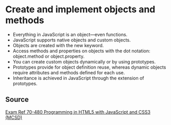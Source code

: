 # Create and implement objects and methods

*  Everything in JavaScript is an object—even functions.
*  JavaScript supports native objects and custom objects.
*  Objects are created with the new keyword.
*  Access methods and properties on objects with the dot notation: object.method or
object.property.
*  You can create custom objects dynamically or by using prototypes.
*  Prototypes provide for object definition reuse, whereas dynamic objects require
attributes and methods defined for each use.
*  Inheritance is achieved in JavaScript through the extension of prototypes.

## Source

[Exam Ref 70-480 Programming in HTML5 with JavaScript and CSS3 (MCSD)](https://www.microsoft.com/en-us/p/exam-ref-70-480-programming-in-html5-with-javascript-and-css3-mcsd/fgqpf3h0qll7?activetab=pivot%3aoverviewtab)
